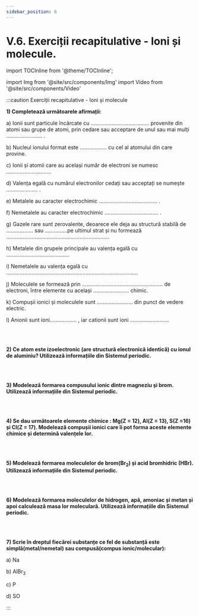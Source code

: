 ```yaml
---
sidebar_position: 6
---
```


# V.6. Exerciții recapitulative - Ioni și molecule.


import TOCInline from '@theme/TOCInline';

<TOCInline toc={toc} />




import Img from '@site/src/components/Img'
import Video from '@site/src/components/Video'





:::caution Exerciții recapitulative - Ioni și molecule

**1) Completează următoarele afirmații:**

a) Ionii sunt particule încărcate cu …………………………………  provenite din atomi sau grupe de atomi, prin cedare sau acceptare de unul sau mai mulți …………………… .
 
b) Nucleul ionului format este ……………… cu cel al atomului din care provine.

c) Ionii și atomii care au același număr de electroni se numesc …………………………

d) Valența egală cu numărul electronilor cedați sau acceptați se numește ………………… .

e) Metalele au caracter electrochimic ………………………………… .

f) Nemetalele au caracter electrochimic ……………………………… .

g) Gazele rare sunt zerovalente, deoarece ele deja au structură stabilă de .................. sau ...............pe ultimul strat și nu formează .....................................................................

h) Metalele din grupele principale au valența egală cu ……………………………………

i) Nemetalele au valența egală cu …………………………………………………………………………….

j) Moleculele se formează prin ……………………………………………… de electroni, între elemente cu același …………………… chimic.

k) Compușii ionici și moleculele sunt …………………… din punct de vedere electric.

l) Anionii sunt ioni……………… , iar cationii sunt ioni ……………………..

<br></br>



**2) Ce atom este izoelectronic (are structură electronică identică) cu ionul de aluminiu? Utilizează informațiile din Sistemul periodic.**

<br></br>

**3) Modelează formarea compusului ionic dintre magneziu și brom. Utilizează informațiile din Sistemul periodic.**

<br></br>

**4) Se dau următoarele elemente chimice : Mg(Z = 12), Al(Z = 13), S(Z =16) și Cl(Z = 17). Modelează compușii ionici care îi pot forma aceste elemente chimice și determină valențele lor.**

<br></br>

**5) Modelează formarea moleculelor de brom(Br<sub>2</sub>) și acid bromhidric (HBr). Utilizează informațiile din Sistemul periodic.**

<br></br>

**6) Modelează formarea moleculelor de hidrogen, apă, amoniac și metan și apoi calculează masa lor moleculară. Utilizează informațiile din Sistemul periodic.**

<br></br>

**7) Scrie în dreptul fiecărei substanțe ce fel de substanță este simplă(metal/nemetal) sau compusă(compus ionic/molecular):**

a)	Na

b)	AlBr<sub>3</sub>

c)	P

d)	SO






:::






<br></br>
<br></br>
